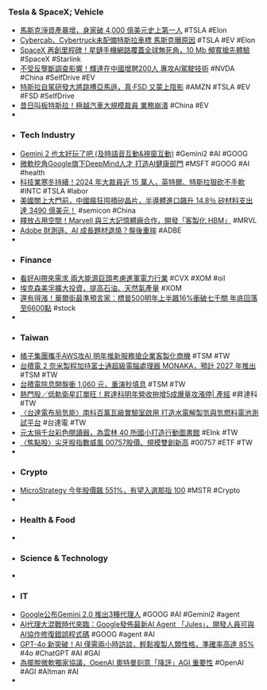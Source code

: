 ### Tesla & SpaceX; Vehicle
- [馬斯克淨資產暴增，身家破 4,000 億美元史上第一人](https://finance.technews.tw/2024/12/12/elon-musks-net-worth-tops-400-billion-a-historic-first/) #TSLA #Elon
- [Cybercab、Cybertruck未配備特斯拉車標 馬斯克曝原因](https://ec.ltn.com.tw/article/breakingnews/4891430) #TSLA #EV #Elon
- [SpaceX 再創里程碑！星鏈手機網路覆蓋全球無死角，10 Mb 頻寬搶先體驗](https://www.techbang.com/posts/120091-spacex-starlink-mobile-network) #SpaceX #Starlink
- [不受反壟斷調查影響！輝達在中國增聘200人 專攻AI駕駛技術](https://news.cnyes.com/news/id/5807659) #NVDA #China #SelfDrive #EV
- [特斯拉自駕研發大將跳槽亞馬遜，真‧FSD 又蒙上陰影](https://technews.tw/2024/12/12/tesla-autopilot-head-jump-to-amazon/) #AMZN #TSLA #EV #FSD #SelfDrive
- [昔日叫板特斯拉！極越汽車大規模裁員 業務崩潰](https://news.cnyes.com/news/id/5807009) #China #EV
-
- ### Tech Industry
- [Gemini 2 也太好玩了吧 (及時語音互動&視窗互動)](https://linux.do/t/topic/291172) #Gemini2 #AI #GOOG
- [微軟挖角Google旗下DeepMind人才 打造AI健康部門](https://news.cnyes.com/news/id/5806881) #MSFT #GOOG #AI #health
- [科技業寒冬持續！2024 年大裁員近 15 萬人，英特爾、特斯拉狠砍不手軟](https://technews.tw/2024/12/11/list-of-2024-tech-layoffs/) #INTC #TSLA #labor
- [美國關上大門前，中國瘋狂囤積矽晶片，半導體進口飆升 14.8％ 矽材料支出達 3490 億美元！](https://www.techbang.com/posts/120150-china-silicon-chips) #semicon #China
- [釋放占用空間！Marvell 與三大記憶體廠合作，開發「客製化 HBM」](https://technews.tw/2024/12/12/marvell-develops-custom-hbm-memory-solutions-chbm/) #MRVL
- [Adobe 財測遜、AI 成長題材退燒？盤後重摔](https://technews.tw/2024/12/12/adobe-reports-record-q4-and-fiscal-2024-revenue/) #ADBE
-
- ### Finance
- [看好AI帶來需求 兩大能源巨頭考慮進軍電力行業](https://news.cnyes.com/news/id/5807657) #CVX #XOM #oil
- [埃克森美孚擴大投資，提高石油、天然氣產量](https://finance.technews.tw/2024/12/12/exxon-sets-5-year-plan-to-boost-oil-and-gas-output-by-18-percent/) #XOM
- [還有得漲！華爾街最準預言家：標普500明年上半飆16%衝破七千關 年底回落至6600點](https://news.cnyes.com/news/id/5807603) #stock
-
- ### Taiwan
- [橘子集團攜手AWS攻AI 明年推新服務搶企業客製化商機](https://news.cnyes.com/news/id/5807561) #TSM #TW
- [台積電 2 奈米製程加持富士通超級電腦處理器 MONAKA，預計 2027 年推出](https://technews.tw/2024/12/12/tsmcs-2nm-process-powers-fujitsu-supercomputer-processor-monaka/) #TSM #TW
- [台積電除息開盤衝 1,060 元，重演秒填息](https://finance.technews.tw/2024/12/12/tsmc-dividend-stock-price/) #TSM #TW
- [熱門股／低軌衛星訂單旺！昇達科明年營收拚增5成爆量攻漲停| 產經](https://news.ustv.com.tw/newsdetail/20241211A001012) #昇達科 #TW
- [〈台達電布局氫能〉南科百萬瓦級實驗室啟用 打造水電解製氫與氫燃料電池測試平台](https://news.cnyes.com/news/id/5807772) #台達電 #TW
- [元太捐千台彩色閱讀器，為雲林 40 所國小打造行動圖書館](https://technews.tw/2024/12/11/e-ink-eread-for-the-future-project-for-40-elementary-school-in-yunlin-county/) #EInk #TW
- [〈焦點股〉尖牙股指數威風 00757股價、規模雙創新高](https://news.cnyes.com/news/id/5807476) #00757 #ETF #TW
-
- ### Crypto
- [MicroStrategy 今年股價飆 551%，有望入選那指 100](https://finance.technews.tw/2024/12/12/microstrategys-bitcoin-powered-surge-takes-it-closer-to-nasdaq-100-doorstep/) #MSTR #Crypto
-
- ### Health & Food
-
- ### Science & Technology
-
- ### IT
- [Google公布Gemini 2.0 推出3種代理人](https://www.ithome.com.tw/news/166480) #GOOG #AI #Gemini2 #agent
- [AI代理大混戰時代來臨：Google發佈最新AI Agent 「Jules」，開發人員可與AI協作修復錯誤程式碼](https://www.techbang.com/posts/120149-google-has-released-the-latest-ai-agent-jules-which-will-help) #GOOG #agent #AI
- [GPT-4o 新突破！AI 僅需兩小時訪談，輕鬆複製人類性格，準確率高達 85%](https://www.techbang.com/posts/120060-gpt-4o-replicates-human-personality) #4o #ChatGPT #AI #GAI
- [為擺脫微軟獨家協議，OpenAI 奧特曼刻意「降評」AGI 重要性](https://technews.tw/2024/12/12/sam-altman-lowers-the-bar-for-agi/) #OpenAI #AGI #Altman #AI
-